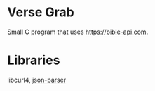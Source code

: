 # Verse Grab

Small C program that uses https://bible-api.com.

# Libraries
libcurl4, [json-parser](https://github.com/json-parser/json-parser)
